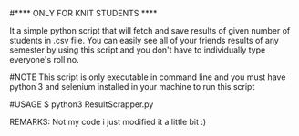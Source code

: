 #**** ONLY FOR KNIT STUDENTS ****

It a simple python script that will fetch and save results of given number of students in .csv file.
You can easily see all of your friends results of any semester by using this script and you don't have to
individually type everyone's roll no.

#NOTE
This script is only executable in command line and you must have python 3 and selenium installed in your machine
to run this script
      
#USAGE
$ python3 ResultScrapper.py


REMARKS: Not my code i just modified it a little bit :)

